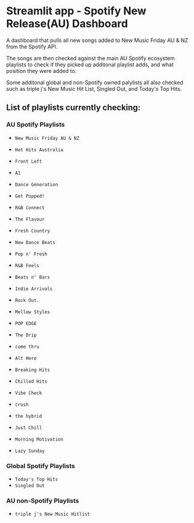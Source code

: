 # Streamlit app - Spotify New Release(AU) Dashboard

A dashboard that pulls all new songs added to New Music Friday AU & NZ from the Spotify API.

The songs are then checked against the main AU Spotify ecosystem playlists to check if they picked up additonal playlist adds, and what position they were added to. 

Some additonal global and non-Spotify owned palylists all also checked such as triple j's New Music Hit List, Singled Out, and Today's Top Hits.

## List of playlists currently checking: 

### AU Spotify Playlists 

 - `New Music Friday AU & NZ`  
 - `Hot Hits Australia`  
 - `Front Left`  
 - `A1`
 - `Dance Generation`
 - `Get Popped!`
 - `R&B Connect`

 - `The Flavour`
 - `Fresh Country`
 - `New Dance Beats`
 - `Pop n' Fresh`
 - `R&B Feels`
 - `Beats n' Bars`
 - `Indie Arrivals`
 - `Rock Out.`
 - `Mellow Styles`
 - `POP EDGE`
 - `The Drip`
 - `come thru`
 - `Alt Here`
 - `Breaking Hits`

 - `Chilled Hits`
 - `Vibe Check`
 - `crush`
 - `the hybrid`
 - `Just Chill`
 - `Morning Motivation`
 - `Lazy Sunday`

### Global Spotify Playlists 

 - `Today's Top Hits`
 - `Singled Out`

 ### AU non-Spotify Playlists 

  - `triple j's New Music Hitlist`
